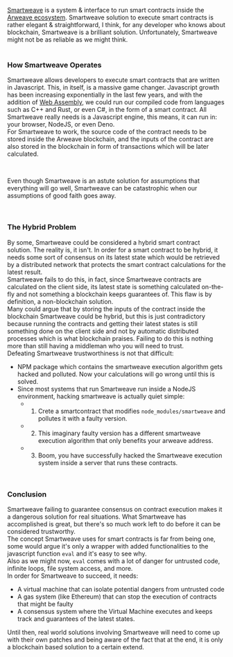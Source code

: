 <a href="https://github.com/arweaveTeam/smartweave" class="text-blue-600 hover:text-blue-500 transition ease-in-out duration-150" target="_blank">Smartweave</a>
is a system & interface to run smart contracts inside the <a href="https://github.com/ArweaveTeam/arweave" target="_blank">Arweave ecosystem</a>.
Smartweave solution to execute smart contracts is rather elegant & straightforward, I think, for any developer who knows about blockchain, Smartweave is a brilliant solution. Unfortunately, Smartweave might not be as reliable as we might think.
<br>
<br>
### How Smartweave Operates
Smartweave allows developers to execute smart contracts that are written in Javascript. This, in itself, is a massive game changer. Javascript growth has been increasing exponentially in the last few years, and with the addition of <a href="https://webassembly.org/" class="text-blue-600 hover:text-blue-500 transition ease-in-out duration-150" target="_blank">Web Assembly</a>, we could run our compiled code from languages such as C++ and Rust, or even C#, in the form of a smart contract.
All Smartweave really needs is a Javascript engine, this means, it can run in: your browser, NodeJS, or even Deno.<br>
For Smartweave to work, the source code of the contract needs to be stored inside the Arweave blockchain, and the inputs of the contract are also stored in the blockchain in form of transactions which will be later calculated.

<br>

Even though Smartweave is an astute solution for assumptions that everything will go well, Smartweave can be catastrophic when our assumptions of good faith goes away. 

<br>

### The Hybrid Problem
By some, Smartweave could be considered a hybrid smart contract solution. The reality is, it isn't. In order for a smart contract to be hybrid, it needs some sort of consensus on its latest state which would be retrieved by a distributed network that protects the smart contract calculations for the latest result.
<br>Smartweave fails to do this, in fact, since Smartweave contracts are calculated on the client side, its latest state is something calculated on-the-fly and not something a blockchain keeps guarantees of. This flaw is by definition, a non-blockchain solution.<br>
Many could argue that by storing the inputs of the contract inside the blockchain Smartweave could be hybrid, but this is just contradictory because running the contracts and getting their latest states is still something done on the client side and not by automatic distributed processes which is what blockchain praises. Failing to do this is nothing more than still having a middleman who you will need to trust.
<br>
Defeating Smartweave trustworthiness is not that difficult:
- NPM package which contains the smartweave execution algorithm gets hacked and polluted. Now your calculations will go wrong until this is solved.
- Since most systems that run Smartweave run inside a NodeJS environment, hacking smartweave is actually quiet simple:
    - 1) Crete a smartcontract that modifies `node_modules/smartweave` and pollutes it with a faulty version.
    - 2) This imaginary faulty version has a different smartweave execution algorithm that only benefits your arweave address.
    - 3) Boom, you have successfully hacked the Smartweave execution system inside a server that runs these contracts.

<br>

### Conclusion
Smartweave failing to guarantee consensus on contract execution makes it a dangerous solution for real situations. What Smartweave has accomplished is great, but there's so much work left to do before it can be considered trustworthy.
<br> The concept Smartweave uses for smart contracts is far from being one, some would argue it's only a wrapper with added functionalities to the javascript function `eval` and it's easy to see why.<br>
Also as we might now, `eval` comes with a lot of danger for untrusted code, infinite loops, file system access, and more.<br>
In order for Smartweave to succeed, it needs:
- A virtual machine that can isolate potential dangers from untrusted code
- A gas system (like Ethereum) that can stop the execution of contracts that might be faulty
- A consensus system where the Virtual Machine executes and keeps track and guarantees of the latest states.


Until then, real world solutions involving Smartweave will need to come up with their own patches and being aware of the fact that at the end, it is only a blockchain based solution to a certain extend.
